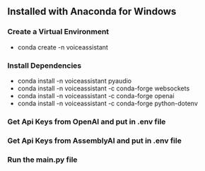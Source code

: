 ## Installed with Anaconda for Windows
### Create a Virtual Environment

* conda create -n voiceassistant

### Install Dependencies
* conda install -n voiceassistant pyaudio 
* conda install -n voiceassistant -c conda-forge websockets
* conda install -n voiceassistant -c conda-forge openai 
* conda install -n voiceassistant -c conda-forge python-dotenv 

### Get Api Keys from OpenAI and put in .env file
### Get Api Keys from AssemblyAI and put in .env file
### Run the main.py file
   
  
